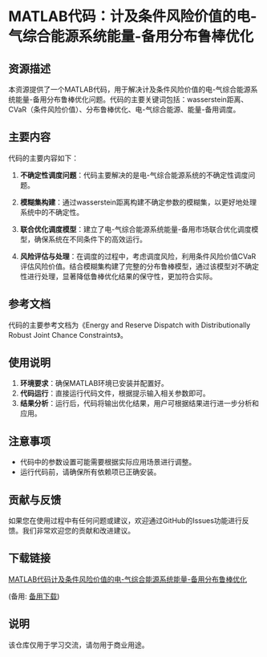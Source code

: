# MATLAB代码：计及条件风险价值的电-气综合能源系统能量-备用分布鲁棒优化

## 资源描述

本资源提供了一个MATLAB代码，用于解决计及条件风险价值的电-气综合能源系统能量-备用分布鲁棒优化问题。代码的主要关键词包括：wasserstein距离、CVaR（条件风险价值）、分布鲁棒优化、电-气综合能源、能量-备用调度。

## 主要内容

代码的主要内容如下：

1. **不确定性调度问题**：代码主要解决的是电-气综合能源系统的不确定性调度问题。

2. **模糊集构建**：通过wasserstein距离构建不确定参数的模糊集，以更好地处理系统中的不确定性。

3. **联合优化调度模型**：建立了电-气综合能源系统能量-备用市场联合优化调度模型，确保系统在不同条件下的高效运行。

4. **风险评估与处理**：在调度的过程中，考虑调度风险，利用条件风险价值CVaR评估风险价值。结合模糊集构建了完整的分布鲁棒模型，通过该模型对不确定性进行处理，显著降低鲁棒优化结果的保守性，更加符合实际。

## 参考文档

代码的主要参考文档为《Energy and Reserve Dispatch with Distributionally Robust Joint Chance Constraints》。

## 使用说明

1. **环境要求**：确保MATLAB环境已安装并配置好。
2. **代码运行**：直接运行代码文件，根据提示输入相关参数即可。
3. **结果分析**：运行后，代码将输出优化结果，用户可根据结果进行进一步分析和应用。

## 注意事项

- 代码中的参数设置可能需要根据实际应用场景进行调整。
- 运行代码前，请确保所有依赖项已正确安装。

## 贡献与反馈

如果您在使用过程中有任何问题或建议，欢迎通过GitHub的Issues功能进行反馈。我们非常欢迎您的贡献和改进建议。

## 下载链接
[MATLAB代码计及条件风险价值的电-气综合能源系统能量-备用分布鲁棒优化](https://pan.quark.cn/s/088cf333c9ff) 

(备用: [备用下载](https://pan.baidu.com/s/1aaZzSGdKU2zyQB1CF58igA?pwd=1234))

## 说明

该仓库仅用于学习交流，请勿用于商业用途。
